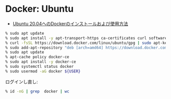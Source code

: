 # Docker: Ubuntu

- [Ubuntu 20.04へのDockerのインストールおよび使用方法](https://www.digitalocean.com/community/tutorials/how-to-install-and-use-docker-on-ubuntu-20-04-ja)

~~~bash
% sudo apt update
% sudo apt install -y apt-transport-https ca-certificates curl software-properties-common
% curl -fsSL https://download.docker.com/linux/ubuntu/gpg | sudo apt-key add -
% sudo add-apt-repository "deb [arch=amd64] https://download.docker.com/linux/ubuntu focal stable"
% sudo apt update
% apt-cache policy docker-ce
% sudo apt install -y docker-ce
% sudo systemctl status docker
% sudo usermod -aG docker ${USER}
~~~

ログインし直し:

~~~bash
% id -nG | grep  docker | wc
~~~

